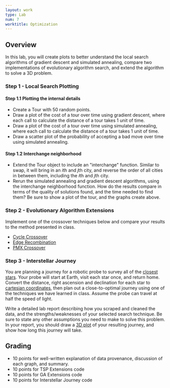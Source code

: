```yaml
---
layout: work
type: Lab
num: 7
worktitle: Optimization
---
```


## Overview

In this lab, you will create plots to better understand the local search
algorithms of gradient descent and simulated annealing, compare two implementations of evolutionary algorithm search, and extend the algorithm to solve a 3D problem.

### Step 1 - Local Search Plotting

#### Step 1.1 Plotting the internal details

* Create a Tour with 50 random points.
* Draw a plot of the cost of a tour over time using gradient descent, where each call to calculate the distance of a tour takes 1 unit of time.
* Draw a plot of the cost of a tour over time using simulated annealing, where each call to calculate the distance of a tour takes 1 unit of time.
* Draw a scatter plot of the probability of accepting a bad move over time using simulated annealing.

#### Step 1.2 Interchange neighborhood

* Extend the Tour object to include an "interchange" function. Similar to swap,
it will bring in an *i*th and *j*th city, and reverse the order of all cities
in between them, including the *i*th and *j*th city.
* Rerun the simulated annealing and gradient descent algorithms, using
the interchange neighborhood function. How do the results compare in terms of the quality of solutions found, and the time needed to find them? Be sure to show a plot of the tour, and the graphs create above.

### Step 2 - Evolutionary Algorithm Extensions

Implement one of the crossover techniques below and compare your results to the method presented in class.

* [Cycle Crossover](https://web.archive.org/web/20200216005128/http://www.rubicite.com/Tutorials/GeneticAlgorithms/CrossoverOperators/CycleCrossoverOperator.aspx)
* [Edge Recombination](https://web.archive.org/web/20200215110258/http://www.rubicite.com/Tutorials/GeneticAlgorithms/CrossoverOperators/EdgeRecombinationCrossoverOperator.aspx)
* [PMX Crossover](https://web.archive.org/web/20200216051820/http://www.rubicite.com/Tutorials/GeneticAlgorithms/CrossoverOperators/PMXCrossoverOperator.aspx)

### Step 3 - Interstellar Journey

You are planning a journey for a robotic probe to survey all of the
[closest stars](http://en.wikipedia.org/wiki/List_of_nearest_stars_and_brown_dwarfs).
Your probe will start at Earth, visit each star once, and return home.
Convert the distance, right ascension and declination for each
star to [cartesian coordinates](http://www.astronexus.com/node/37), then plan
out a close-to-optimal journey using one of the techniques we have learned in class.
Assume the probe can travel at half the speed of light.

Write a detailed lab report describing how you scraped
and cleaned the data, and the strengths/weaknesses of your selected search technique.
Be sure to state any other assumptions you need to make to solve this problem.
In your report, you should draw a
[3D plot](https://matplotlib.org/mpl_toolkits/mplot3d/tutorial.html) of your
resulting journey, and show how long this journey will take.

## Grading

* 10 points for well-written explanation of data provenance, discussion of each graph, and summary.
* 10 points for TSP Extensions code
* 10 points for GA Extensions code
* 10 points for Interstellar Journey code
